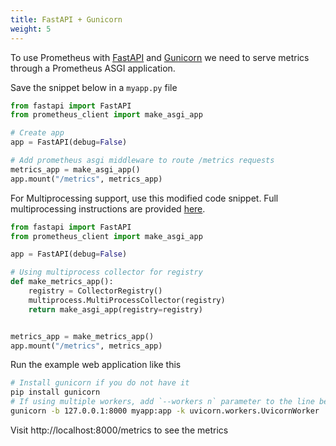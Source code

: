 ```yaml
---
title: FastAPI + Gunicorn
weight: 5
---
```


To use Prometheus with [FastAPI](https://fastapi.tiangolo.com/) and [Gunicorn](https://gunicorn.org/) we need to serve metrics through a Prometheus ASGI application.

Save the snippet below in a `myapp.py` file

```python
from fastapi import FastAPI
from prometheus_client import make_asgi_app

# Create app
app = FastAPI(debug=False)

# Add prometheus asgi middleware to route /metrics requests
metrics_app = make_asgi_app()
app.mount("/metrics", metrics_app)
```

For Multiprocessing support, use this modified code snippet. Full multiprocessing instructions are provided [here](https://github.com/prometheus/client_python#multiprocess-mode-eg-gunicorn).

```python
from fastapi import FastAPI
from prometheus_client import make_asgi_app

app = FastAPI(debug=False)

# Using multiprocess collector for registry
def make_metrics_app():
    registry = CollectorRegistry()
    multiprocess.MultiProcessCollector(registry)
    return make_asgi_app(registry=registry)


metrics_app = make_metrics_app()
app.mount("/metrics", metrics_app)
```

Run the example web application like this

```bash
# Install gunicorn if you do not have it
pip install gunicorn
# If using multiple workers, add `--workers n` parameter to the line below
gunicorn -b 127.0.0.1:8000 myapp:app -k uvicorn.workers.UvicornWorker
```

Visit http://localhost:8000/metrics to see the metrics